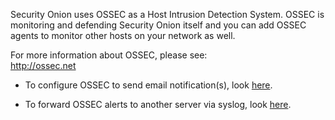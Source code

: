 Security Onion uses OSSEC as a Host Intrusion Detection System.  OSSEC is monitoring and defending Security Onion itself and you can add OSSEC agents to monitor other hosts on your network as well.

For more information about OSSEC, please see:  
http://ossec.net

* To configure OSSEC to send email notification(s), look [here](https://github.com/Security-Onion-Solutions/security-onion/wiki/Email#how-do-i-configure-ossec-to-send-emails).

* To forward OSSEC alerts to another server via syslog, look [here](https://github.com/Security-Onion-Solutions/security-onion/wiki/ThirdPartyIntegration#how-do-i-send-bro-and-ossec-logs-to-an-external-syslog-collector).